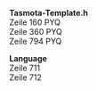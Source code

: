 **Tasmota-Template.h**  
Zeile 160 PYQ  
Zeile 360 PYQ  
Zeile 794 PYQ  

**Language**  
Zeile 711  
Zeile 712
